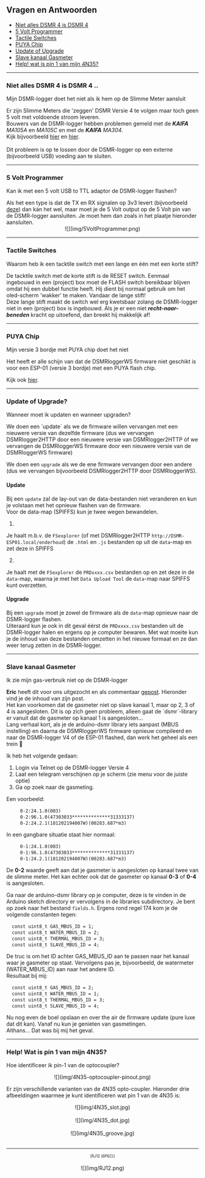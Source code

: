 ## Vragen en Antwoorden

* [Niet alles DSMR 4 is DSMR 4](#niet-alles-dsmr-4-is-dsmr-4)
* [5 Volt Programmer](#5-volt-programmer)
* [Tactile Switches](#tactile-switches)
* [PUYA Chip](#puya-chip)
* [Update of Upgrade](#update-of-upgrade)
* [Slave kanaal Gasmeter](#slave-kanaal-gasmeter)
* [Help! wat is pin 1 van mijn 4N35?](#help-wat-is-pin-1-van-mijn-4n35)

<hr>

### Niet alles DSMR 4 is DSMR 4 ..
<div class="admonition note">
<p class="admonition-title">Mijn DSMR-logger doet het niet als ik hem op de Slimme Meter aansluit</p>
Er zijn Slimme Meters die 'zeggen' DSMR Versie 4
te volgen maar toch geen 5 volt met voldoende stroom leveren.
<br>Bouwers van de DSMR-logger hebben problemen gemeld met de <i><b>KAIFA</b> MA105A</i> en 
<i>MA105C</i> en met de <i><b>KAIFA</b> MA304</i>.
<br>Kijk bijvoorbeeld
<a href="https://willem.aandewiel.nl/index.php/2018/08/28/slimme-meter-uitlezer/#comment-368" target="_blank">
hier</a> en
<a href="https://willem.aandewiel.nl/index.php/2018/08/28/slimme-meter-uitlezer/#comment-334" target="_blank">
hier</a>.
<br>
<br>Dit probleem is op te lossen door de DSMR-logger op een externe (bijvoorbeeld USB) voeding
aan te sluiten.

</div>
<hr>

### 5 Volt Programmer
<div class="admonition note">
<p class="admonition-title">Kan ik met een 5 volt USB to TTL adaptor de DSMR-logger flashen?</p>
Als het een type is dat de TX en RX signalen op 3v3 levert (bijvoorbeeld 
<a href="https://opencircuit.nl/Product/12809/USB-to-TTL-Serial-Cable-Debug-Console-Cable-for-Raspberry-Pi" target="_blank">
deze</a>)
dan kán het wel, maar moet je de 5 Volt output op de 5 Volt pin van de DSMR-logger aansluiten.
Je moet hem dan zoals in het plaatje hieronder aansluiten.

</div>

<center> ![](img/5VoltProgrammer.png) </center>

<hr>

### Tactile Switches
<div class="admonition note">
<p class="admonition-title">Waarom heb ik een tacktile switch met een lange en één met een korte stift?</p>
De tacktile switch met de korte stift is de RESET switch. 
Eenmaal ingebouwd in een (project) box moet de FLASH switch bereikbaar blijven omdat hij
een dubbel functie heeft. 
Hij dient bij normaal gebruik om het oled-scherm 'wakker' te maken.
Vandaar de lange stift!
<br />
Deze lange stift maakt de switch wel erg kwetsbaar zolang de DSMR-logger niet in een (project) box
is ingebouwd. Als je er een niet <i><b>recht-naar-beneden</b></i> kracht op uitoefend, dan 
breekt hij makkelijk af!

</div>

<hr>

### PUYA Chip
<div class="admonition note">
<p class="admonition-title">Mijn versie 3 bordje met PUYA chip doet het niet</p>
Het heeft er alle schijn van dat de DSMRloggerWS firmware niet geschikt is voor
een ESP-01 (versie 3 bordje) met een PUYA flash chip.
<p>
Kijk ook <a href="../PUYA_patch/">hier</a>.
</div>

<hr>

### Update of Upgrade?
<div class="admonition note">
<p class="admonition-title">Wanneer moet ik updaten en wanneer upgraden?</p>
We doen een `update` als we de firmware willen vervangen met 
een nieuwere versie van dezelfde firmware (dus we vervangen DSMRlogger2HTTP door 
een nieuwere versie van DSMRlogger2HTTP óf we vervangen de DSMRloggerWS 
firmware door een nieuwere versie van de DSMRloggerWS firmware)

We doen een `upgrade` als we de ene firmware vervangen door een andere (dus
we vervangen bijvoorbeeld DSMRlogger2HTTP door DSMRloggerWS).

#### Update
Bij een `update` zal de lay-out van de data-bestanden niet veranderen en kun 
je volstaan met het opnieuw flashen van de firmware.    
Voor de data-map (SPIFFS) kun je twee wegen bewandelen.

1)
Je haalt m.b.v. de `FSexplorer` (of met DSMRlogger2HTTP `http://DSMR-ESP01.local/onderhoud`)
de `.html` en `.js` bestanden op uit de `data`-map en zet deze in SPIFFS

2)
Je haalt met de `FSexplorer` de `PRDxxxx.csv` bestanden op en zet deze in de `data`-map, 
waarna je met het `Data Upload Tool` de `data`-map naar SPIFFS kunt overzetten.

#### Upgrade
Bij een `upgrade` moet je zowel de firmware als de `data`-map opnieuw naar de
DSMR-logger flashen.   
Uiteraard kun je ook in dit geval éérst de `PRDxxxx.csv` bestanden uit de 
DSMR-logger halen en ergens op je computer bewaren. Met wat moeite kun je
de inhoud van deze bestanden omzetten in het nieuwe formaat en ze dan weer
terug zetten in de DSMR-logger.

</div>

<hr>

### Slave kanaal Gasmeter
<div class="admonition note">
<p class="admonition-title">Ik zie mijn gas-verbruik niet op de DSMR-logger</p>
<b>Eric</b> heeft dit voor ons uitgezocht en als commentaar 
<a href="https://willem.aandewiel.nl/index.php/2018/08/28/slimme-meter-uitlezer/#comment-200" target="_blank">
gepost</a>.     
Hieronder vind je de inhoud van zijn post.    
<br>
Het kan voorkomen dat de gasmeter niet op slave kanaal 1, maar op 2, 3 of 4 is aangesloten. 
Dit is op zich geen probleem, alleen gaat de `dsmr`-library er vanuit 
dat de gasmeter op kanaal 1 is aangesloten…
<br>
Lang verhaal kort, als je de arduino-dsmr library iets aanpast 
(MBUS instelling) en daarna de DSMRloggerWS firmware opnieuw compileerd en naar de
DSMR-logger V4 of de ESP-01 flashed, dan werk het geheel als een trein 🙂
   
Ik heb het volgende gedaan:

1. Login via Telnet op de DSMR-logger Versie 4
2. Laat een telegram verschijnen op je scherm (zie menu voor de juiste optie)
3. Ga op zoek naar de gasmeting. 

Een voorbeeld:
```
     0-2:24.1.0(003)
     0-2:96.1.0(47303033**************31333137)
     0-2:24.2.1(181202194007W)(00283.687*m3)
```
In een gangbare situatie staat hier normaal:
```
     0-1:24.1.0(003)
     0-1:96.1.0(47303033**************31333137)
     0-1:24.2.1(181202194007W)(00283.687*m3)
```
De <b>0-2</b> waarde geeft aan dat je gasmeter is aangesloten op kanaal twee van de slimme meter. 
Het kan echter ook dat de gasmeter op kanaal <b>0-3</b> of <b>0-4</b> is aangesloten.

Ga naar de arduino-dsmr library op je computer, deze is te vinden in de Arduino sketch 
directory er vervolgens in de libraries subdirectory. Je bent op zoek naar het bestand 
```fields.h```. Ergens rond regel 174 kom je de volgende constanten tegen:
```
  const uint8_t GAS_MBUS_ID = 1;
  const uint8_t WATER_MBUS_ID = 2;
  const uint8_t THERMAL_MBUS_ID = 3;
  const uint8_t SLAVE_MBUS_ID = 4;
```
De truc is om het ID achter GAS_MBUS_ID aan te passen naar het kanaal waar je gasmeter op staat. 
Vervolgens pas je, bijvoorbeeld, de watermeter (WATER_MBUS_ID) aan naar het andere ID.     
Resultaat bij mij:
```
  const uint8_t GAS_MBUS_ID = 2;
  const uint8_t WATER_MBUS_ID = 1;
  const uint8_t THERMAL_MBUS_ID = 3;
  const uint8_t SLAVE_MBUS_ID = 4;
```
Nu nog even de boel opslaan en over the air de firmware update (pure luxe dat dit kan). Vanaf nu 
kun je genieten van gasmetingen.     
Althans… Dat was bij mij het geval.

</div>
<hr>

### Help! Wat is pin 1 van mijn 4N35?
<div class="admonition note">
<p class="admonition-title">Hoe identificeer ik pin-1 van de optocoupler?</p>

<center> ![](img/4N35-optocoupler-pinout.png) </center>

Er zijn verschillende varianten van de 4N35 opto-coupler. Hieronder drie afbeeldingen
waarmee je kunt identificeren wat pin 1 van de 4N35 is:
<br>
<center> ![](img/4N35_slot.jpg) </center>
<br>
<center> ![](img/4N35_dot.jpg) </center>
<br>
<center> ![](img/4N35_groove.jpg) </center>
<br>
</div>
<hr>
<center style="font-size: 70%;">[RJ12 (6P6C)]</center><br>

<center> ![](img/RJ12.png) </center>
 
